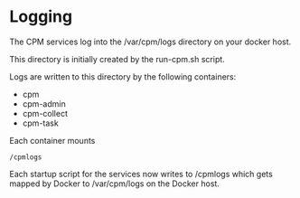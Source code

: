 
Logging
=========================

The CPM services log into the /var/cpm/logs directory on
your docker host.

This directory is initially created by the run-cpm.sh script.

Logs are written to this directory by the following
containers:

+ cpm
+ cpm-admin
+ cpm-collect
+ cpm-task

Each container mounts 
````````````
/cpmlogs
````````````

Each startup script for the services now writes to /cpmlogs which gets
mapped by Docker to /var/cpm/logs on the Docker host.




